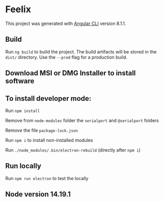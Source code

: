 # Feelix

This project was generated with [Angular CLI](https://github.com/angular/angular-cli) version 8.1.1.

## Build

Run `ng build` to build the project. The build artifacts will be stored in the `dist/` directory. Use the `--prod` flag for a production build.


## Download MSI or DMG Installer to install software 

## To install developer mode:

Run `npm install`

Remove from `node-modules` folder the `serialport` and `@serialport` folders

Remove the file `package-lock.json`

Run `npm i` to install non-installed modules

Run `./node_modules/.bin/electron-rebuild` (directly after `npm i`)

## Run locally 

Run `npm run electron` to test the locally

## Node version 14.19.1


